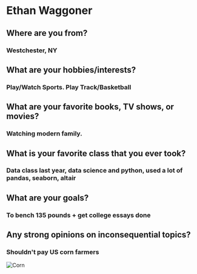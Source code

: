 # Ethan Waggoner
## Where are you from? 
### Westchester, NY
## What are your hobbies/interests?
### Play/Watch Sports. Play Track/Basketball
## What are your favorite books, TV shows, or movies?
### Watching modern family. 
## What is your favorite class that you ever took?
### Data class last year, data science and python, used a lot of pandas, seaborn, altair
## What are your goals?
### To bench 135 pounds + get college essays done 
## Any strong opinions on inconsequential topics?
### Shouldn't pay US corn farmers 
![Corn](https://cdn.britannica.com/36/167236-050-BF90337E/Ears-corn.jpg "Corn")
